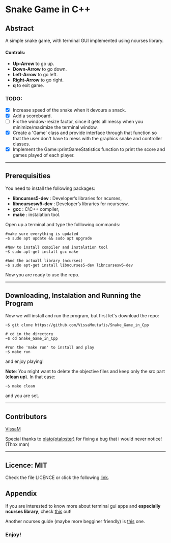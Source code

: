 # Snake Game in C++

## Abstract

A simple snake game, with terminal GUI implemented using ncurses library.

#### Controls:

- __Up-Arrow__ to go up.
- __Down-Arrow__ to go down.
- __Left-Arrow__ to go left.
- __Right-Arrow__ to go right.
- __q__ to exit game. 

### TODO:

- [x] Increase speed of the snake when it devours a snack.
- [x] Add a scoreboard.
- [ ] Fix the window-resize factor, since it gets all messy when you minimize/maximize the terminal window.
- [x] Create a 'Game' class and provide interface through that function so that the user don't have to mess with the graphics    snake and controller classes. 
- [x] Implement the Game::printGameStatistics function to print the score and games played of each player.

---

## Prerequisities

You need to install the following packages:

- __libncurses5-dev__ : Developer’s libraries for ncurses,
- __libncursesw5-dev__ : Developer’s libraries for ncursesw,
- __gcc__ : C\C++ compiler,
- __make__ : instalation tool.

Open up a terminal and type the folllowing commands:

```shell
#make sure everything is updated
~$ sudo apt update && sudo apt upgrade

#Now to install compiler and instalation tool
~$ sudo apt-get install gcc make

#And the actuall library (ncurses)
~$ sudo apt-get install libncurses5-dev libncursesw5-dev
```
Now you are ready to use the repo.

---

## Downloading, Instalation and Running the Program

Now we will install and run the program, but first let's download the repo:

```shell
~$ git clone https://github.com/VissaMoutafis/Snake_Game_in_Cpp

# cd in the directory
~$ cd Snake_Game_in_Cpp

#run the 'make run' to install and play
~$ make run
```

and enjoy playing!

__Note__: You might want to delete the objective files and keep only the src part (__clean up__). In that case:
```shell
~$ make clean
```
and you are set.

---

## Contributors
[VissaM](https://github.com/VissaMoutafis)

Special thanks to [plato(otalpster)](https://github.com/otalpster) for fixing a bug that i would never notice! (Thnx man)

---

## Licence: MIT
Check the file LICENCE or click the following [link](https://github.com/VissaMoutafis/Snake_Game_in_Cpp/blob/master/LICENSE).

## Appendix
If you are interested to know more about terminal gui apps and __especially ncurses library__, check [this](http://www.tldp.org/HOWTO/NCURSES-Programming-HOWTO/index.html) out!

Another ncurses guide (maybe more begginer friendly) is [this](http://www.cs.ukzn.ac.za/~hughm/os/notes/ncurses.html) one.

### Enjoy!
